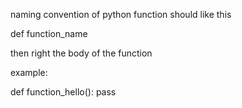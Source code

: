 naming convention of python function should like this 


def function_name 

then right the body of the function

example: 

def function_hello():
    pass